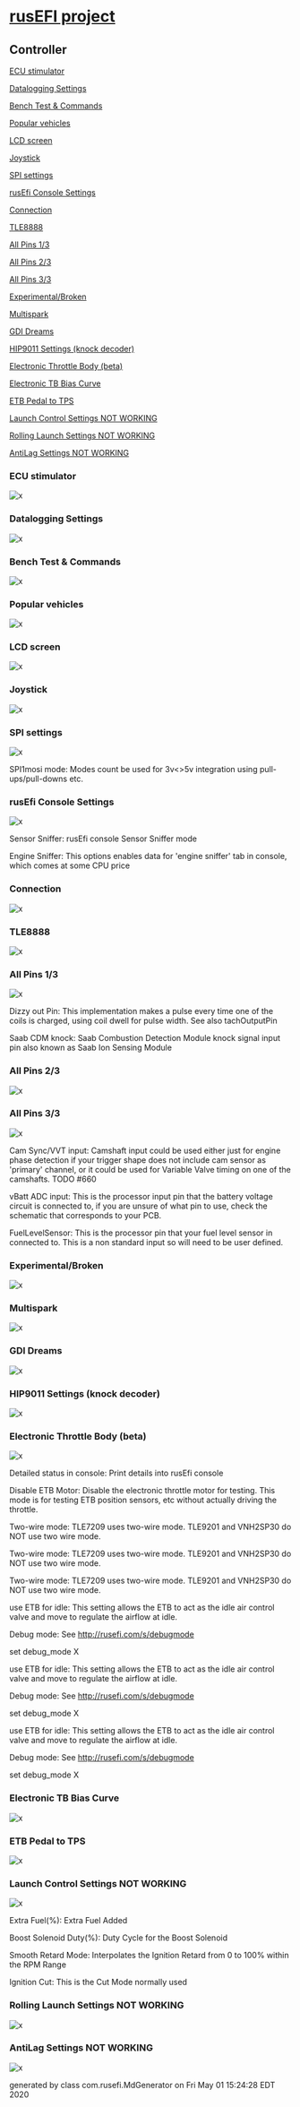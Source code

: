 # [rusEFI project](rusEFI-project)
## Controller
[ECU stimulator](#ecu-stimulator)

[Datalogging Settings](#datalogging-settings)

[Bench Test & Commands](#bench-test-&-commands)

[Popular vehicles](#popular-vehicles)

[LCD screen](#lcd-screen)

[Joystick](#joystick)

[SPI settings](#spi-settings)

[rusEfi Console Settings](#rusefi-console-settings)

[Connection](#connection)

[TLE8888](#tle8888)

[All Pins 1/3](#all-pins-1/3)

[All Pins 2/3](#all-pins-2/3)

[All Pins 3/3](#all-pins-3/3)

[Experimental/Broken](#experimental/broken)

[Multispark](#multispark)

[GDI Dreams](#gdi-dreams)

[HIP9011 Settings (knock decoder)](#hip9011-settings-(knock-decoder))

[Electronic Throttle Body (beta)](#electronic-throttle-body-(beta))

[Electronic TB Bias Curve](#electronic-tb-bias-curve)

[ETB Pedal to TPS](#etb-pedal-to-tps)

[Launch Control Settings NOT WORKING](#launch-control-settings-not-working)

[Rolling Launch Settings NOT WORKING](#rolling-launch-settings-not-working)

[AntiLag Settings NOT WORKING](#antilag-settings-not-working)

### ECU stimulator
![x](Overview/TS_generated/dialog_ECU_stimulator.png)

### Datalogging Settings
![x](Overview/TS_generated/dialog_Datalogging_Settings.png)

### Bench Test & Commands
![x](Overview/TS_generated/dialog_Bench_Test_&_Commands.png)

### Popular vehicles
![x](Overview/TS_generated/dialog_Popular_vehicles.png)

### LCD screen
![x](Overview/TS_generated/dialog_LCD_screen.png)

### Joystick
![x](Overview/TS_generated/dialog_Joystick.png)

### SPI settings
![x](Overview/TS_generated/dialog_SPI_settings.png)

SPI1mosi mode: Modes count be used for 3v<>5v integration using pull-ups/pull-downs etc.

### rusEfi Console Settings
![x](Overview/TS_generated/dialog_rusEfi_Console_Settings.png)

Sensor Sniffer: rusEfi console Sensor Sniffer mode

Engine Sniffer: This options enables data for 'engine sniffer' tab in console, which comes at some CPU price

### Connection
![x](Overview/TS_generated/dialog_Connection.png)

### TLE8888
![x](Overview/TS_generated/dialog_TLE8888.png)

### All Pins 1/3
![x](Overview/TS_generated/dialog_All_Pins_1_3.png)

Dizzy out Pin: This implementation makes a pulse every time one of the coils is charged, using coil dwell for pulse width. See also tachOutputPin

Saab CDM knock: Saab Combustion Detection Module knock signal input pin
also known as Saab Ion Sensing Module

### All Pins 2/3
![x](Overview/TS_generated/dialog_All_Pins_2_3.png)

### All Pins 3/3
![x](Overview/TS_generated/dialog_All_Pins_3_3.png)

Cam Sync/VVT input: Camshaft input could be used either just for engine phase detection if your trigger shape does not include cam sensor as 'primary' channel, or it could be used for Variable Valve timing on one of the camshafts.
TODO #660

vBatt ADC input: This is the processor input pin that the battery voltage circuit is connected to, if you are unsure of what pin to use, check the schematic that corresponds to your PCB.

FuelLevelSensor: This is the processor pin that your fuel level sensor in connected to. This is a non standard input so will need to be user defined.

### Experimental/Broken
![x](Overview/TS_generated/dialog_Experimental_Broken.png)

### Multispark
![x](Overview/TS_generated/dialog_Multispark.png)

### GDI Dreams
![x](Overview/TS_generated/dialog_GDI_Dreams.png)

### HIP9011 Settings (knock decoder)
![x](Overview/TS_generated/dialog_HIP9011_Settings_knock_decoder.png)

### Electronic Throttle Body (beta)
![x](Overview/TS_generated/dialog_Electronic_Throttle_Body_beta.png)

Detailed status in console: Print details into rusEfi console

Disable ETB Motor: Disable the electronic throttle motor for testing.
This mode is for testing ETB position sensors, etc without actually driving the throttle.

Two-wire mode: TLE7209 uses two-wire mode. TLE9201 and VNH2SP30 do NOT use two wire mode.

Two-wire mode: TLE7209 uses two-wire mode. TLE9201 and VNH2SP30 do NOT use two wire mode.

Two-wire mode: TLE7209 uses two-wire mode. TLE9201 and VNH2SP30 do NOT use two wire mode.

use ETB for idle: This setting allows the ETB to act as the idle air control valve and move to regulate the airflow at idle.

Debug mode: See http://rusefi.com/s/debugmode

set debug_mode X

use ETB for idle: This setting allows the ETB to act as the idle air control valve and move to regulate the airflow at idle.

Debug mode: See http://rusefi.com/s/debugmode

set debug_mode X

use ETB for idle: This setting allows the ETB to act as the idle air control valve and move to regulate the airflow at idle.

Debug mode: See http://rusefi.com/s/debugmode

set debug_mode X

### Electronic TB Bias Curve
![x](Overview/TS_generated/dialog_Electronic_TB_Bias_Curve.png)

### ETB Pedal to TPS
![x](Overview/TS_generated/dialog_ETB_Pedal_to_TPS.png)

### Launch Control Settings NOT WORKING
![x](Overview/TS_generated/dialog_Launch_Control_Settings_NOT_WORKING.png)

Extra Fuel(%): Extra Fuel Added

Boost Solenoid Duty(%): Duty Cycle for the Boost Solenoid

Smooth Retard Mode: Interpolates the Ignition Retard from 0 to 100% within the RPM Range

Ignition Cut: This is the Cut Mode normally used

### Rolling Launch Settings NOT WORKING
![x](Overview/TS_generated/dialog_Rolling_Launch_Settings_NOT_WORKING.png)

### AntiLag Settings NOT WORKING
![x](Overview/TS_generated/dialog_AntiLag_Settings_NOT_WORKING.png)


generated by class com.rusefi.MdGenerator on Fri May 01 15:24:28 EDT 2020
